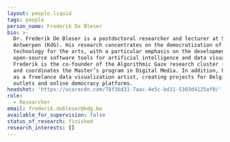 ```yaml
---
layout: people.liquid
tags: people
person_name: Frederik De Bleser
bio: >-
  Dr. Frederik De Bleser is a postdoctoral researcher and lecturer at Sint Lucas
  Antwerpen (KdG). His research concentrates on the democratization of
  technology for the arts, with a particular emphasis on the development of
  open-source software tools for artificial intelligence and data visualization.
  Frederik is the co-founder of the Algorithmic Gaze research cluster (SLARG)
  and coordinates the Master’s program in Digital Media. In addition, he works
  as a freelance data visualization artist, creating projects for Belgian news
  outlets and online democracy platforms.
headshot: 'https://ucarecdn.com/78f36d31-7aac-4e5c-bd31-5303d4125af0/'
role:
  - Researcher
email: frederik.debleser@kdg.be
available_for_supervision: false
status_of_research: finished
research_interests: []
---
```


